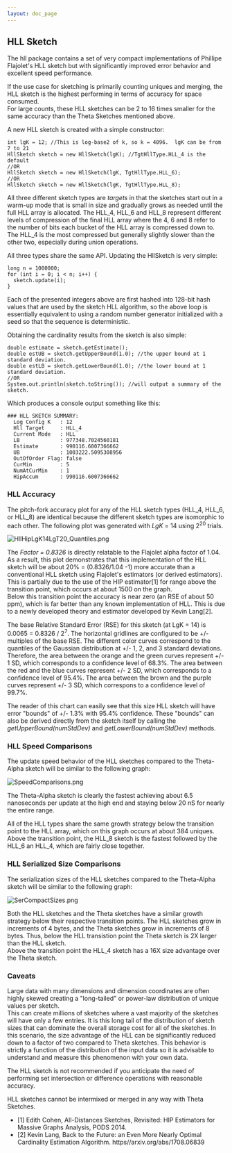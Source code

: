 ```yaml
---
layout: doc_page
---
```


## HLL Sketch
The hll package contains a set of very compact implementations of Phillipe Flajolet's
HLL sketch but with significantly improved error behavior and excellent speed performance.

If the use case for sketching is primarily counting uniques and merging, 
the HLL sketch is the highest performing in terms of accuracy for space consumed.  
For large counts, these HLL sketches can be 2 to 16 times smaller for the same 
accuracy than the Theta Sketches mentioned above.

A new HLL sketch is created with a simple constructor:

    int lgK = 12; //This is log-base2 of k, so k = 4096.  lgK can be from 7 to 21
    HllSketch sketch = new HllSketch(lgK); //TgtHllType.HLL_4 is the default
    //OR
    HllSketch sketch = new HllSketch(lgK, TgtHllType.HLL_6);
    //OR
    HllSketch sketch = new HllSketch(lgK, TgtHllType.HLL_8);

All three different sketch types are <i>targets</i> in that the sketches start out in a warm-up mode 
that is small in size and gradually grows as needed until the full HLL array is allocated. 
The HLL\_4, HLL\_6 and HLL\_8 represent different levels of compression of the final HLL array
where the 4, 6 and 8 refer to the number of bits each bucket of the HLL array is compressed down to.
The HLL\_4 is the most compressed but generally slightly slower than the other two, especially during union operations.

All three types share the same API.  Updating the HllSketch is very simple:

    long n = 1000000;
    for (int i = 0; i < n; i++) {
      sketch.update(i);
    }

Each of the presented integers above are first hashed into 128-bit hash values that are used by the 
sketch HLL algorithm, so the above loop is essentially equivalent to using a random number generator 
initialized with a seed so that the sequence is deterministic.

Obtaining the cardinality results from the sketch is also simple:

    double estimate = sketch.getEstimate();
    double estUB = sketch.getUpperBound(1.0); //the upper bound at 1 standard deviation.
    double estLB = sketch.getLowerBound(1.0); //the lower bound at 1 standard deviation.
    //OR
    System.out.println(sketch.toString()); //will output a summary of the sketch.

Which produces a console output something like this:

    ### HLL SKETCH SUMMARY: 
      Log Config K   : 12
      Hll Target     : HLL_4
      Current Mode   : HLL
      LB             : 977348.7024560181
      Estimate       : 990116.6007366662
      UB             : 1003222.5095308956
      OutOfOrder Flag: false
      CurMin         : 5
      NumAtCurMin    : 1
      HipAccum       : 990116.6007366662


### HLL Accuracy

The pitch-fork accuracy plot for any of the HLL sketch types (HLL\_4, HLL\_6, or HLL\_8) are identical because the different sketch types are isomorphic to each other. 
The following plot was generated with <i>LgK</i> = 14 using 2<sup>20</sup> trials.

<img class="doc-img-half" src="{{site.docs_img_dir}}/hll/HllHipLgK14LgT20_Quantiles.png" alt="HllHipLgK14LgT20_Quantiles.png" />

The <i>Factor = 0.8326</i> is directly relatable to the Flajolet alpha factor of 1.04. 
As a result, this plot demonstrates that this implementation of the HLL sketch
will be about 20% = (0.8326/1.04 -1) more accurate than a conventional HLL sketch using Flajolet's estimators (or derived estimators). 
This is partially due to the use of the HIP estimator[1] for range above the transition point, which occurs at about 1500 on the graph.  
Below this transition point the accuracy is near zero (an RSE of about 50 ppm), which is far better than any known implementation of HLL. 
This is due to a newly developed theory and estimator developed by Kevin Lang[2].

The base Relative Standard Error (RSE) for this sketch (at LgK = 14) is 0.0065 = 0.8326 / 2<sup>7</sup>. 
The horizontal gridlines are configured to be +/- multiples of the base RSE.
The different color curves correspond to the quantiles of the Gaussian distribution at +/- 1, 2, and 3 standard deviations.
Therefore, the area between the orange and the green curves represent +/- 1 SD, which corresponds to a confidence level of 68.3%.
The area between the red and the blue curves represent +/- 2 SD, which corresponds to a confidence level of 95.4%.
The area between the brown and the purple curves represent +/- 3 SD, which correspons to a confidence level of 99.7%.

The reader of this chart can easily see that this size HLL sketch will have error "bounds" of +/- 1.3% with 95.4% confidence.
These "bounds" can also be derived directly from the sketch itself by calling the <i>getUpperBound(numStdDev)</i> 
and <i>getLowerBound(numStdDev)</i> methods.

### HLL Speed Comparisons

The update speed behavior of the HLL sketches compared to the Theta-Alpha sketch will be similar to the following graph:

<img class="doc-img-half" src="{{site.docs_img_dir}}/hll/SpeedComparisons.png" alt="SpeedComparisons.png" />

The Theta-Alpha sketch is clearly the fastest achieving about 6.5 nanoseconds per update at the high end and staying below 20 nS for nearly the entire range.  

All of the HLL types share the same growth strategy below the transition point to the HLL array, which on this graph occurs at about 384 uniques. Above the transition point, the HLL\_8 sketch is the fastest followed by the HLL\_6 an HLL\_4, which are fairly close together.


### HLL Serialized Size Comparisons

The serialization sizes of the HLL sketches compared to the Theta-Alpha sketch will be similar to the following graph:

<img class="doc-img-half" src="{{site.docs_img_dir}}/hll/SerCompactSizes.png" alt="SerCompactSizes.png" />

Both the HLL sketches and the Theta sketches have a similar growth strategy below their respective transition points. 
The HLL sketches grow in increments of 4 bytes, and the Theta sketches grow in increments of 8 bytes. 
Thus, below the HLL transistion point the Theta sketch is 2X larger than the HLL sketch.  
Above the transition point the HLL\_4 sketch has a 16X size advantage over the Theta sketch.

### Caveats
Large data with many dimensions and dimension coordinates are often highly skewed 
creating a "long-tailed" or power-law distribution of unique values per sketch.  
This can create millions of sketches where a vast majority of the sketches will have only a few entries.
It is this long tail of the distribution of sketch sizes that can dominate the overall storage cost for all of the sketches. 
In this scenario, the size advantage of the HLL can be significantly reduced down to a factor of two compared to Theta sketches. 
This behavior is strictly a function of the distribution of the input data so it is advisable to understand 
and measure this phenomenon with your own data.

The HLL sketch is not recommended if you anticipate the need of performing set intersection 
or difference operations with reasonable accuracy.

HLL sketches cannot be intermixed or merged in any way with Theta Sketches.

* [1] Edith Cohen, All-Distances Sketches, Revisited: HIP Estimators for Massive Graphs Analysis, PODS 2014.
* [2] Kevin Lang, Back to the Future: an Even More Nearly Optimal Cardinality Estimation Algorithm. https//arxiv.org/abs/1708.06839

